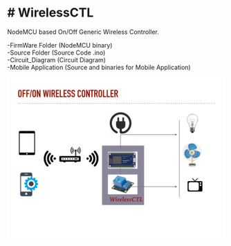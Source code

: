 <h1> # WirelessCTL</h1>

NodeMCU based On/Off Generic Wireless Controller.

-FirmWare Folder (NodeMCU binary) <br>
-Source Folder   (Source Code .ino) <br>
-Circuit_Diagram (Circuit Diagram) <br>
-Mobile Application (Source and binaries for Mobile Application) <br>


![alt text](screenshots/Off-On_Wireless_Controller_Arch.jpeg "High Level architecture")
